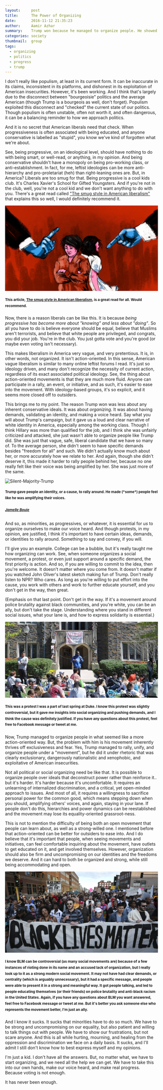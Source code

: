```yaml
---
layout:     post
title:      The Power of Organizing
date:       2016-11-12 21:35:23
author:     Aamir Azhar
summary:    Trump won because he managed to organize people. He showed us the power of making people feel like their voices were being amplified under a common movement.
categories: society
thumbnail:  group
tags:
  - organizing
  - politics
  - progress
  - trump
---
```

I don't really like populism, at least in its current form. It can be inaccurate in its claims, inconsistent in its platforms, and dishonest in its exploitation of American insecurities. However, it's been working. And I think that's largely due to the disconnect between "bourgeoisie" politics and the average American (though Trump is a bourgeois as well, don't forget). Populism exploited this disconnect and "checked" the current state of our politics. Though populism is often unstable, often not worth it, and often dangerous, it can be a balancing reminder to how we approach politics.

And it is no secret that American liberals need that check. When progressiveness is often associated with being educated, and anyone conservative is labelled as "stupid", you know we've kind of forgotten what we're about.

See, being progressive, on an ideological level, should have nothing to do with being smart, or well-read, or anything, in my opinion. And being conservative shouldn't have a monopoly on being pro-working class, or anti-establishment. In fact, for me, leftist ideologies can be more anti-hierarchy and pro-proletariat (heh) than right-leaning ones are. But, in America? Liberals are too smug for that. Being progressive is a cool kids club. It's Charles Xavier's School for Gifted Youngsters. And if you're not in the club, well, you're not a cool kid and we don't want anything to do with you. There's a great read called <a href="http://www.vox.com/2016/4/21/11451378/smug-american-liberalism">"The smug style in American liberalism"</a> that explains this so well, I would definitely recommend it.

![Smug-Style-Image](/resources/images/11-12-2016/smugstyle.jpg)

#### <sup>This article, <a href="http://www.vox.com/2016/4/21/11451378/smug-american-liberalism">The smug style in American liberalism</a>, is a great read for all. Would recommend.</sup>

Now, there is a reason liberals can be like this. It is because *being progressive has become more about "knowing" and less about "doing"*. So all you have to do is believe everyone should be equal, believe that Muslims aren't terrorists, and believe that white people are privileged, and congrats, you did your job. You're in the club. You just gotta vote and you're good (or maybe even voting isn't necessary).

This makes liberalism in America very vague, and very pretentious. It is, in other words, not organized. It isn't action-oriented. In this sense, American vague liberalism is similar to many online leftist forums I read. It's just so ideology driven, and many don't recognize the necessity of current action, regardless of its exact associated political ideology. See, the thing about action-oriented movements is that they are much more fluid. Anyone can participate in a rally, an event, or initiative, and as such, it's easier to ease into the movement. With ideology-based groups, it's so explicit, and it seems more closed off to outsiders.

This brings me to my point. The reason Trump won was less about any inherent conservative ideals. It was about *organizing*. It was about having demands, validating an identity, and making a voice heard. Say what you will about Trump's campaign, but it gave us a loud and clear narrative of white identity in America, especially among the working class. Though I think Hillary was more than qualified for the job, and I think she was unfairly criticized and attacked, she just wasn't able to organize people like Trump did. She was just that vague, safe, liberal candidate that we have so many of. To the average person, she didn't seem to have specific demands besides "freedom for all" and such. We didn't actually know much about her, or more accurately how we relate to her. And again, though she didn't deserve it, this made it harder to rally people behind her, because no one really felt like their voice was being amplified by her. She was just more of the same.

![Silent-Majority-Trump](/resources/images/11-12-2016/silentmajority.jpg)

#### <sup>Trump gave people an identity, or a cause, to rally around. He made (\*some*) people feel like he was amplifying their voices.</sup>

##### <sup>*<a href="http://www.nytimes.com/2016/06/24/us/politics/donald-trump-follows-a-good-day-with-a-trip-to-scotland.html">Jamelle Bouie</a>*</sup>

And so, as minorities, as progressives, or whatever, it is essential for *us* to organize ourselves to make our voice heard. And though protests, in my opinion, are justified, I think it's important to have certain ideas, demands, or identities to rally around. Something to say and convey, if you will.

I'll give you an example. College can be a bubble, but it's really taught me how organizing can work. See, when someone organizes a social movement, a protest, or even just support around a specific demand, the first priority is action. And so, if you are willing to commit to the idea, then you're welcome. It doesn't matter where you come from. It doesn't matter if you watched John Oliver's latest sketch making fun of Trump. Don't really listen to NPR? Who cares. As long as you're willing to put effort into the cause, you work with others and work to further educate yourself, and you don't get in the way, then great.

(Emphasis on that last point. Don't get in the way. If it's a movement around police brutality against black communities, and you're white, you can be an ally, but don't take the stage. Understanding where you stand in different social issues, what your lane is, and how to express solidarity is essential.)

![Duke-Protest-Organizing](/resources/images/11-12-2016/dukeprotest.jpg)

#### <sup>This was a protest I was a part of last spring at Duke. I know this protest was slightly controversial, but it gave me insights into social organizing and pushing demands, and I think the cause was definitely justified. If you have any questions about this protest, feel free to Facebook message or tweet at me.</sup>

Now, Trump managed to organize people in what seemed like a more action-oriented way. But, the problem with him is his movement inherently thrives off exclusiveness and fear. Yes, Trump managed to rally, unify, and organize people under a "movement", but he did it under rhetoric that was clearly exclusionary, dangerously nationalistic and xenophobic, and exploitative of American insecurities.

Not all political or social organizing need be like that. It is possible to organize people over ideals that deconstruct power rather than reinforce it.. but it's harder. It's harder because it's uncomfortable. It requires an unlearning of internalized discrimination, and a critical, yet open-minded approach to issues. And most of all, it requires a willingness to sacrifice personal power for the common good, which means stepping down when you should, amplifying others' voices, and again, staying in your lane. If people don't do this, hierarchies and power dynamics can be reestablished and the movement may lose its equality-oriented grassroot-ness.

This is not to mention the difficulty of being both an open movement that people can learn about, as well as a strong-willed one. I mentioned before that action-oriented can be better for outsiders to ease into. And I do believe that it's important that people, when seeing movements and initiatives, can feel comfortable inquiring about the movement, have outlets to get educated on it, and get involved themselves. However, organization should also be firm and uncompromising on our identities and the freedoms we deserve. And it can hard to both be organized and strong, while still being accommodating and open.

![Black-Lives-Matter](/resources/images/11-12-2016/blm.jpg)

#### <sup>I know BLM can be controversial (as many social movements are) because of a few instances of rioting done in its name and an accused lack of organization, but I really look up to it as a strong modern social movement. It may not have had clear demands, or centrality (which is arguably unnecessary), but it had a specific message, and people were able to present it in a strong and meaningful way. It got people talking, and led to people educating themselves (or their friends) on police brutality and anti-black racism in the United States. Again, if you have any questions about BLM you want answered, feel free to Facebook message or tweet at me. But it's better you ask someone else who represents the movement better, I'm just an ally.</sup>

And I know it sucks. It sucks that minorities have to do so much. We have to be strong and uncompromising on our equality, but also patient and willing to talk things out with people. We have to show our frustrations, but not scare anyone. And this is all while hurting, mourning, and healing from the oppression and discrimination we face on a daily basis. It sucks, and I'll admit I still don't know how to best express myself and my opinions.

I'm just a kid. I don't have all the answers. But, no matter what, we have to start organizing, and we need all the help we can get. We have to take this into our own hands, make our voice heard, and make real progress. Because voting is not enough.

It has never been enough.
